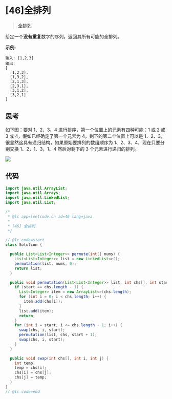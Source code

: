 # [46]全排列

> [全排列](https://leetcode-cn.com/problems/permutations/description/)

给定一个**没有重复**数字的序列，返回其所有可能的全排列。

**示例:**

```
输入: [1,2,3]
输出:
[
  [1,2,3],
  [1,3,2],
  [2,1,3],
  [2,3,1],
  [3,1,2],
  [3,2,1]
]
```

## 思考

如下图：要对 1、2、3、4 进行排序，第一个位置上的元素有四种可能：1 或 2 或 3 或 4，假如已经确定了第一个元素为 4，剩下的第二个位置上可以是 1、2、3，很显然这具有递归结构，如果原始要排列的数组顺序为 1、2、3、4，现在只要分别交换 1、2，1、3，1、4 然后对剩下的 3 个元素进行递归的排列。

![](/storage/images/uid_1/m4X75Ae4G8nNcqVxobx5WmL0uDw7EgdWyw0n5sP8.png)

## 代码

```java
import java.util.ArrayList;
import java.util.Arrays;
import java.util.LinkedList;
import java.util.List;

/*
 * @lc app=leetcode.cn id=46 lang=java
 *
 * [46] 全排列
 */

// @lc code=start
class Solution {

  public List<List<Integer>> permute(int[] nums) {
    List<List<Integer>> list = new LinkedList<>();
    permutation(list, nums, 0);
    return list;
  }

  public void permutation(List<List<Integer>> list, int chs[], int start) {
    if (start == chs.length - 1) {
      List<Integer> item = new ArrayList<>(chs.length);
      for (int i = 0; i < chs.length; i++) {
        item.add(chs[i]);
      }
      list.add(item);
      return;
    }
    for (int i = start; i <= chs.length - 1; i++) {
      swap(chs, i, start);
      permutation(list, chs, start + 1);
      swap(chs, i, start);
    }
  }

  public void swap(int chs[], int i, int j) {
    int temp;
    temp = chs[i];
    chs[i] = chs[j];
    chs[j] = temp;
  }
}
// @lc code=end

```
